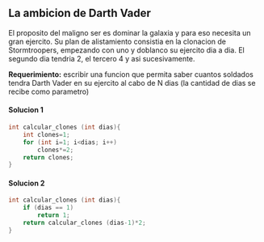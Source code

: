 ## La ambicion de Darth Vader
El proposito del maligno ser es dominar la galaxia y para eso necesita un gran ejercito. Su plan de alistamiento consistia en la clonacion de Stormtroopers, empezando con uno y doblanco su ejercito dia a dia. El segundo dia tendria 2, el tercero 4 y asi sucesivamente.

**Requerimiento:** escribir una funcion que permita saber cuantos soldados tendra Darth Vader en su ejercito al cabo de N dias (la cantidad de dias se recibe como parametro)


#### Solucion 1
```C
int calcular_clones (int dias){
    int clones=1;
    for (int i=1; i<dias; i++)
        clones*=2;
    return clones;
}
```


#### Solucion 2
```C
int calcular_clones (int dias){
    if (dias == 1)
        return 1;
    return calcular_clones (dias-1)*2;
}
```
